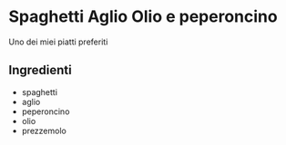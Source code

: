 # Spaghetti Aglio Olio e peperoncino

Uno dei miei piatti preferiti

## Ingredienti
* spaghetti
* aglio
* peperoncino
* olio
* prezzemolo
